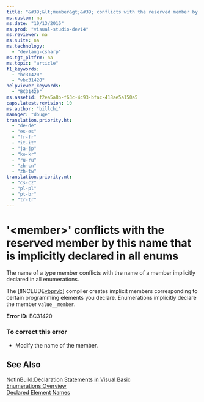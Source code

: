 ```yaml
---
title: "&#39;&lt;member&gt;&#39; conflicts with the reserved member by this name that is implicitly declared in all enums"
ms.custom: na
ms.date: "10/13/2016"
ms.prod: "visual-studio-dev14"
ms.reviewer: na
ms.suite: na
ms.technology: 
  - "devlang-csharp"
ms.tgt_pltfrm: na
ms.topic: "article"
f1_keywords: 
  - "bc31420"
  - "vbc31420"
helpviewer_keywords: 
  - "BC31420"
ms.assetid: f2ea5a8b-f63c-4c93-bfac-418ae5a150a5
caps.latest.revision: 10
ms.author: "billchi"
manager: "douge"
translation.priority.ht: 
  - "de-de"
  - "es-es"
  - "fr-fr"
  - "it-it"
  - "ja-jp"
  - "ko-kr"
  - "ru-ru"
  - "zh-cn"
  - "zh-tw"
translation.priority.mt: 
  - "cs-cz"
  - "pl-pl"
  - "pt-br"
  - "tr-tr"
---
```

# &#39;&lt;member&gt;&#39; conflicts with the reserved member by this name that is implicitly declared in all enums
The name of a type member conflicts with the name of a member implicitly declared in all enumerations.  
  
 The [!INCLUDE[vbprvb](../codequality/includes/vbprvb_md.md)] compiler creates implicit members corresponding to certain programming elements you declare. Enumerations implicitly declare the member `value__member`.  
  
 **Error ID:** BC31420  
  
### To correct this error  
  
-   Modify the name of the member.  
  
## See Also  
 [NotInBuild:Declaration Statements in Visual Basic](assetId:///81f3c398-f45c-4d95-80bf-aa39d1a0fb30)   
 [Enumerations Overview](../Topic/Enumerations%20Overview%20\(Visual%20Basic\).md)   
 [Declared Element Names](../Topic/Declared%20Element%20Names%20\(Visual%20Basic\).md)